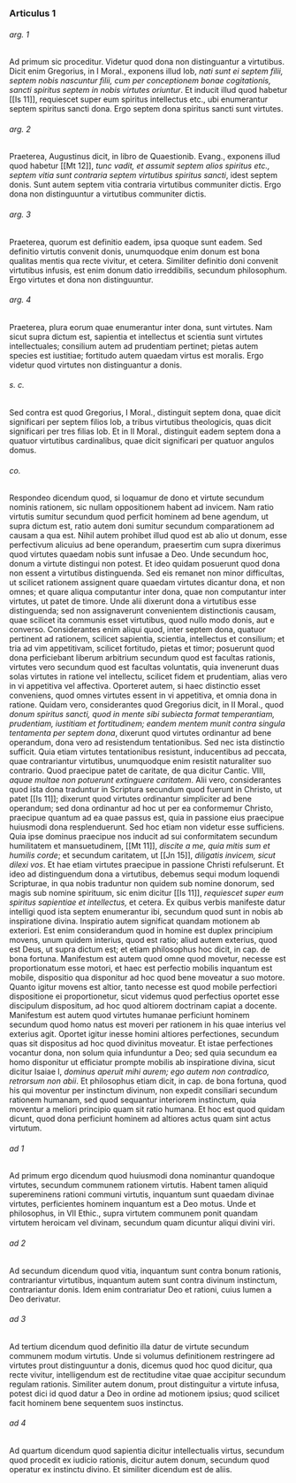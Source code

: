 ### Articulus 1

###### arg. 1
Ad primum sic proceditur. Videtur quod dona non distinguantur a virtutibus. Dicit enim Gregorius, in I Moral., exponens illud Iob, *nati sunt ei septem filii, septem nobis nascuntur filii, cum per conceptionem bonae cogitationis, sancti spiritus septem in nobis virtutes oriuntur*. Et inducit illud quod habetur [[Is 11]], requiescet super eum spiritus intellectus etc., ubi enumerantur septem spiritus sancti dona. Ergo septem dona spiritus sancti sunt virtutes.

###### arg. 2
Praeterea, Augustinus dicit, in libro de Quaestionib. Evang., exponens illud quod habetur [[Mt 12]], *tunc vadit, et assumit septem alios spiritus etc., septem vitia sunt contraria septem virtutibus spiritus sancti*, idest septem donis. Sunt autem septem vitia contraria virtutibus communiter dictis. Ergo dona non distinguuntur a virtutibus communiter dictis.

###### arg. 3
Praeterea, quorum est definitio eadem, ipsa quoque sunt eadem. Sed definitio virtutis convenit donis, unumquodque enim donum est bona qualitas mentis qua recte vivitur, et cetera. Similiter definitio doni convenit virtutibus infusis, est enim donum datio irreddibilis, secundum philosophum. Ergo virtutes et dona non distinguuntur.

###### arg. 4
Praeterea, plura eorum quae enumerantur inter dona, sunt virtutes. Nam sicut supra dictum est, sapientia et intellectus et scientia sunt virtutes intellectuales; consilium autem ad prudentiam pertinet; pietas autem species est iustitiae; fortitudo autem quaedam virtus est moralis. Ergo videtur quod virtutes non distinguantur a donis.

###### s. c.
Sed contra est quod Gregorius, I Moral., distinguit septem dona, quae dicit significari per septem filios Iob, a tribus virtutibus theologicis, quas dicit significari per tres filias Iob. Et in II Moral., distinguit eadem septem dona a quatuor virtutibus cardinalibus, quae dicit significari per quatuor angulos domus.

###### co.
Respondeo dicendum quod, si loquamur de dono et virtute secundum nominis rationem, sic nullam oppositionem habent ad invicem. Nam ratio virtutis sumitur secundum quod perficit hominem ad bene agendum, ut supra dictum est, ratio autem doni sumitur secundum comparationem ad causam a qua est. Nihil autem prohibet illud quod est ab alio ut donum, esse perfectivum alicuius ad bene operandum, praesertim cum supra dixerimus quod virtutes quaedam nobis sunt infusae a Deo. Unde secundum hoc, donum a virtute distingui non potest. Et ideo quidam posuerunt quod dona non essent a virtutibus distinguenda. Sed eis remanet non minor difficultas, ut scilicet rationem assignent quare quaedam virtutes dicantur dona, et non omnes; et quare aliqua computantur inter dona, quae non computantur inter virtutes, ut patet de timore. Unde alii dixerunt dona a virtutibus esse distinguenda; sed non assignaverunt convenientem distinctionis causam, quae scilicet ita communis esset virtutibus, quod nullo modo donis, aut e converso. Considerantes enim aliqui quod, inter septem dona, quatuor pertinent ad rationem, scilicet sapientia, scientia, intellectus et consilium; et tria ad vim appetitivam, scilicet fortitudo, pietas et timor; posuerunt quod dona perficiebant liberum arbitrium secundum quod est facultas rationis, virtutes vero secundum quod est facultas voluntatis, quia invenerunt duas solas virtutes in ratione vel intellectu, scilicet fidem et prudentiam, alias vero in vi appetitiva vel affectiva. Oporteret autem, si haec distinctio esset conveniens, quod omnes virtutes essent in vi appetitiva, et omnia dona in ratione. Quidam vero, considerantes quod Gregorius dicit, in II Moral., quod *donum spiritus sancti, quod in mente sibi subiecta format temperantiam, prudentiam, iustitiam et fortitudinem; eandem mentem munit contra singula tentamenta per septem dona*, dixerunt quod virtutes ordinantur ad bene operandum, dona vero ad resistendum tentationibus. Sed nec ista distinctio sufficit. Quia etiam virtutes tentationibus resistunt, inducentibus ad peccata, quae contrariantur virtutibus, unumquodque enim resistit naturaliter suo contrario. Quod praecipue patet de caritate, de qua dicitur Cantic. VIII, *aquae multae non potuerunt extinguere caritatem*. Alii vero, considerantes quod ista dona traduntur in Scriptura secundum quod fuerunt in Christo, ut patet [[Is 11]]; dixerunt quod virtutes ordinantur simpliciter ad bene operandum; sed dona ordinantur ad hoc ut per ea conformemur Christo, praecipue quantum ad ea quae passus est, quia in passione eius praecipue huiusmodi dona resplenduerunt. Sed hoc etiam non videtur esse sufficiens. Quia ipse dominus praecipue nos inducit ad sui conformitatem secundum humilitatem et mansuetudinem, [[Mt 11]], *discite a me, quia mitis sum et humilis corde*; et secundum caritatem, ut [[Jn 15]], *diligatis invicem, sicut dilexi vos*. Et hae etiam virtutes praecipue in passione Christi refulserunt. Et ideo ad distinguendum dona a virtutibus, debemus sequi modum loquendi Scripturae, in qua nobis traduntur non quidem sub nomine donorum, sed magis sub nomine spirituum, sic enim dicitur [[Is 11]], *requiescet super eum spiritus sapientiae et intellectus,* et cetera. Ex quibus verbis manifeste datur intelligi quod ista septem enumerantur ibi, secundum quod sunt in nobis ab inspiratione divina. Inspiratio autem significat quandam motionem ab exteriori. Est enim considerandum quod in homine est duplex principium movens, unum quidem interius, quod est ratio; aliud autem exterius, quod est Deus, ut supra dictum est; et etiam philosophus hoc dicit, in cap. de bona fortuna. Manifestum est autem quod omne quod movetur, necesse est proportionatum esse motori, et haec est perfectio mobilis inquantum est mobile, dispositio qua disponitur ad hoc quod bene moveatur a suo motore. Quanto igitur movens est altior, tanto necesse est quod mobile perfectiori dispositione ei proportionetur, sicut videmus quod perfectius oportet esse discipulum dispositum, ad hoc quod altiorem doctrinam capiat a docente. Manifestum est autem quod virtutes humanae perficiunt hominem secundum quod homo natus est moveri per rationem in his quae interius vel exterius agit. Oportet igitur inesse homini altiores perfectiones, secundum quas sit dispositus ad hoc quod divinitus moveatur. Et istae perfectiones vocantur dona, non solum quia infunduntur a Deo; sed quia secundum ea homo disponitur ut efficiatur prompte mobilis ab inspiratione divina, sicut dicitur Isaiae l, *dominus aperuit mihi aurem; ego autem non contradico, retrorsum non abii*. Et philosophus etiam dicit, in cap. de bona fortuna, quod his qui moventur per instinctum divinum, non expedit consiliari secundum rationem humanam, sed quod sequantur interiorem instinctum, quia moventur a meliori principio quam sit ratio humana. Et hoc est quod quidam dicunt, quod dona perficiunt hominem ad altiores actus quam sint actus virtutum.

###### ad 1
Ad primum ergo dicendum quod huiusmodi dona nominantur quandoque virtutes, secundum communem rationem virtutis. Habent tamen aliquid supereminens rationi communi virtutis, inquantum sunt quaedam divinae virtutes, perficientes hominem inquantum est a Deo motus. Unde et philosophus, in VII Ethic., supra virtutem communem ponit quandam virtutem heroicam vel divinam, secundum quam dicuntur aliqui divini viri.

###### ad 2
Ad secundum dicendum quod vitia, inquantum sunt contra bonum rationis, contrariantur virtutibus, inquantum autem sunt contra divinum instinctum, contrariantur donis. Idem enim contrariatur Deo et rationi, cuius lumen a Deo derivatur.

###### ad 3
Ad tertium dicendum quod definitio illa datur de virtute secundum communem modum virtutis. Unde si volumus definitionem restringere ad virtutes prout distinguuntur a donis, dicemus quod hoc quod dicitur, qua recte vivitur, intelligendum est de rectitudine vitae quae accipitur secundum regulam rationis. Similiter autem donum, prout distinguitur a virtute infusa, potest dici id quod datur a Deo in ordine ad motionem ipsius; quod scilicet facit hominem bene sequentem suos instinctus.

###### ad 4
Ad quartum dicendum quod sapientia dicitur intellectualis virtus, secundum quod procedit ex iudicio rationis, dicitur autem donum, secundum quod operatur ex instinctu divino. Et similiter dicendum est de aliis.

